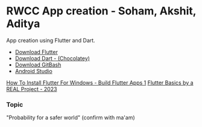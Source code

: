 # RWCC App creation - Soham, Akshit, Aditya
App creation using Flutter and Dart.

 - [Download Flutter](https://docs.flutter.dev/get-started/install/windows)
 - [Download Dart - (Chocolatey)](https://dart.dev/get-dart/archive)
 - [Download GitBash](https://gitforwindows.org/)
 - [Android Studio](https://developer.android.com/studio)

[How To Install Flutter For Windows - Build Flutter Apps 1](https://youtu.be/D4nhaszNW4o)
[Flutter Basics by a REAL Project - 2023](https://youtu.be/VFDbZk2xhO4)

### Topic
"Probability for a safer world" (confirm with ma'am)

